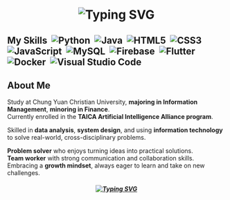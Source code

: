 <h1 align="center">
  <img src="https://readme-typing-svg.vercel.app/?font=Fira+Code&size=20&pause=1000&color=4FC3F7&width=700&lines=Hey+,+this+is+Hailey+Chou+!+Welcome+to+my+place+!" alt="Typing SVG" />
</h1>

## My Skills &nbsp;![Python](https://img.shields.io/badge/Python-3776AB?style=flat-square&logo=python&logoColor=white) &nbsp;![Java](https://img.shields.io/badge/Java-007396?style=flat-square&logo=java&logoColor=white) &nbsp;![HTML5](https://img.shields.io/badge/HTML5-E34F26?style=flat-square&logo=html5&logoColor=white) &nbsp;![CSS3](https://img.shields.io/badge/CSS3-1572B6?style=flat-square&logo=css3&logoColor=white) &nbsp;![JavaScript](https://img.shields.io/badge/JavaScript-F7DF1E?style=flat-square&logo=javascript&logoColor=black) &nbsp;![MySQL](https://img.shields.io/badge/MySQL-4479A1?style=flat-square&logo=mysql&logoColor=white) &nbsp;![Firebase](https://img.shields.io/badge/Firebase-FFCA28?style=flat-square&logo=firebase&logoColor=black) &nbsp;![Flutter](https://img.shields.io/badge/Flutter-02569B?style=flat-square&logo=flutter&logoColor=white) &nbsp;![Docker](https://img.shields.io/badge/Docker-2496ED?style=flat-square&logo=docker&logoColor=white) &nbsp;![Visual Studio Code](https://img.shields.io/badge/VS_Code-007ACC?style=flat-square&logo=visualstudiocode&logoColor=white)
## About Me
Study at Chung Yuan Christian University, **majoring in Information Management**, **minoring in Finance**.  
Currently enrolled in the **TAICA Artificial Intelligence Alliance program**.

Skilled in **data analysis**, **system design**, and using **information technology** to solve real-world, cross-disciplinary problems.

**Problem solver** who enjoys turning ideas into practical solutions.  
**Team worker** with strong communication and collaboration skills.  
Embracing a **growth mindset**, always eager to learn and take on new challenges.

<h5 align="center">
  <a href="https://chouiin.github.io/PersonalWebsite/">
    <img src="https://readme-typing-svg.vercel.app/?font=Fira+Code&size=20&pause=1000&color=4FC3F7&width=700&lines=More+about+me+:+https://chouiin.github.io/PersonalWebsite/" alt="Typing SVG" />
  </a>
</h5>






